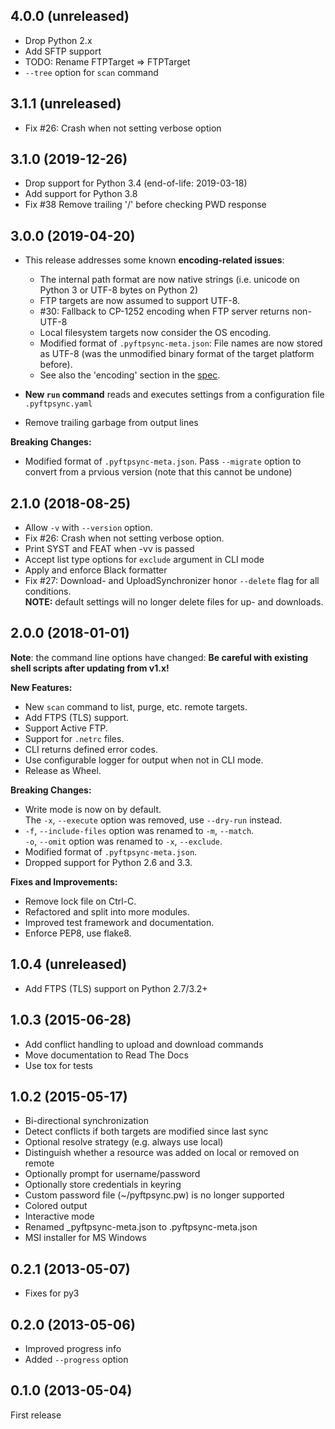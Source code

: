 4.0.0 (unreleased)
------------------
- Drop Python 2.x
- Add SFTP support
- TODO: Rename FTPTarget => FTPTarget
- `--tree` option for `scan` command

3.1.1 (unreleased)
------------------
- Fix #26: Crash when not setting verbose option

3.1.0 (2019-12-26)
------------------
- Drop support for Python 3.4 (end-of-life: 2019-03-18)
- Add support for Python 3.8
- Fix #38 Remove trailing '/' before checking PWD response

3.0.0 (2019-04-20)
------------------
- This release addresses some known **encoding-related issues**:
  - The internal path format are now native strings (i.e. unicode on Python 3 
    or UTF-8 bytes on Python 2)
  - FTP targets are now assumed to support UTF-8.
  - #30: Fallback to CP-1252 encoding when FTP server returns non-UTF-8
  - Local filesystem targets now consider the OS encoding.
  - Modified format of `.pyftpsync-meta.json`: File names are now stored as UTF-8
    (was the unmodified binary format of the target platform before).
  - See also the 'encoding' section in the 
    [spec](https://github.com/mar10/pyftpsync/blob/master/docs/sphinx/pyftpsync-spec.pdf).

- **New `run` command** reads and executes settings from a configuration file
  `.pyftpsync.yaml`
- Remove trailing garbage from output lines

**Breaking Changes:**
  - Modified format of `.pyftpsync-meta.json`.
    Pass `--migrate` option to convert from a prvious version (note that this
    cannot be undone)

2.1.0 (2018-08-25)
------------------
- Allow `-v` with `--version` option.
- Fix #26: Crash when not setting verbose option.
- Print SYST and FEAT when -vv is passed
- Accept list type options for `exclude` argument in CLI mode
- Apply and enforce Black formatter
- Fix #27: Download- and UploadSynchronizer honor `--delete` flag for all 
  conditions.<br>
  **NOTE:** default settings will no longer delete files for up- and downloads.

2.0.0 (2018-01-01)
------------------
**Note**: the command line options have changed:
**Be careful with existing shell scripts after updating from v1.x!**

**New Features:**
- New `scan` command to list, purge, etc. remote targets.
- Add FTPS (TLS) support.
- Support Active FTP.
- Support for `.netrc` files.
- CLI returns defined error codes.
- Use configurable logger for output when not in CLI mode.
- Release as Wheel.

**Breaking Changes:**
- Write mode is now on by default.<br>
  The `-x`, `--execute` option was removed, use `--dry-run` instead.
- `-f`, `--include-files` option was renamed to `-m`, `--match`.<br>
  `-o`, `--omit` option was renamed to `-x`, `--exclude`.
- Modified format of `.pyftpsync-meta.json`.
- Dropped support for Python 2.6 and 3.3.

**Fixes and Improvements:**
- Remove lock file on Ctrl-C.
- Refactored and split into more modules.
- Improved test framework and documentation.
- Enforce PEP8, use flake8.

1.0.4 (unreleased)
------------------
- Add FTPS (TLS) support on Python 2.7/3.2+

1.0.3 (2015-06-28)
------------------
- Add conflict handling to upload and download commands
- Move documentation to Read The Docs
- Use tox for tests

1.0.2 (2015-05-17)
------------------
- Bi-directional synchronization
- Detect conflicts if both targets are modified since last sync
- Optional resolve strategy (e.g. always use local)
- Distinguish whether a resource was added on local or removed on remote
- Optionally prompt for username/password
- Optionally store credentials in keyring
- Custom password file (~/pyftpsync.pw) is no longer supported
- Colored output
- Interactive mode
- Renamed _pyftpsync-meta.json to .pyftpsync-meta.json
- MSI installer for MS Windows

0.2.1 (2013-05-07)
------------------
- Fixes for py3

0.2.0 (2013-05-06)
------------------
- Improved progress info
- Added `--progress` option

0.1.0 (2013-05-04)
------------------
First release
